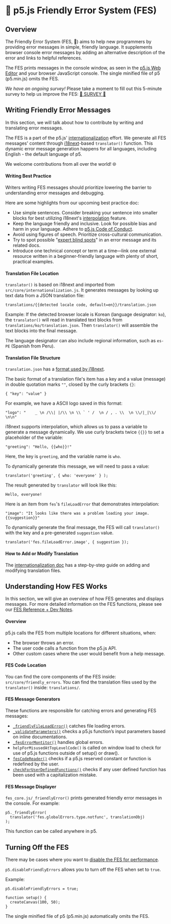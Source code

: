 # 🌸 p5.js Friendly Error System (FES)

## Overview

The Friendly Error System (FES, 🌸) aims to help new programmers by providing error messages in simple, friendly language. It supplements browser console error messages by adding an alternative description of the error and links to helpful references.

The FES prints messages in the console window, as seen in the [p5.js Web Editor](https://github.com/processing/p5.js-web-editor) and your browser JavaScript console. The single minified file of p5 (p5.min.js) omits the FES.

 *We have an ongoing survey!* Please take a moment to fill out this 5-minute survey to help us improve the FES: [🌸 SURVEY 🌸](https://forms.gle/4cCGE1ecfoiaMGzt7)


## Writing Friendly Error Messages

In this section, we will talk about how to contribute by writing and translating error messages.

The FES is a part of the p5.js' [internationalization](https://github.com/processing/p5.js/blob/main/contributor_docs/internationalization.md) effort. We generate all FES messages' content through [i18next](https://www.i18next.com/)-based `translator()` function. This dynamic error message generation happens for all languages, including English - the default language of p5.

We welcome contributions from all over the world! 🌐

#### Writing Best Practice

Writers writing FES messages should prioritize lowering the barrier to understanding error messages and debugging.

Here are some highlights from our upcoming best practice doc:

* Use simple sentences. Consider breaking your sentence into smaller blocks for best utilizing i18next's [interpolation](https://www.i18next.com/translation-function/interpolation) feature.
* Keep the language friendly and inclusive. Look for possible bias and harm in your language. Adhere to [p5.js Code of Conduct](https://github.com/processing/p5.js/blob/main/CODE_OF_CONDUCT.md#p5js-code-of-conduct).
* Avoid using figures of speech. Prioritize cross-cultural communication.
* Try to spot possible "[expert blind spots](https://tilt.colostate.edu/TipsAndGuides/Tip/181)" in an error message and its related docs.
* Introduce one technical concept or term at a time—link one external resource written in a beginner-friendly language with plenty of short, practical examples.

#### Translation File Location

`translator()` is based on i18next and imported from `src/core/internationalization.js`. It generates messages by looking up text data from a JSON translation file:
```
translations/{{detected locale code, default=en}}/translation.json
```

Example:
If the detected browser locale is Korean (language designator: `ko`), the `translator()` will read in translated text blocks from `translations/ko/translation.json`. Then `translator()` will assemble the text blocks into the final message.

The language designator can also include regional information, such as `es-PE` (Spanish from Peru).

#### Translation File Structure
`translation.json` has a [format used by i18next](https://www.i18next.com/misc/json-format).

The basic format of a translation file's item has a key and a value (message) in double quotation marks `""`, closed by the curly brackets `{}`:
```
{ "key": "value" }
```
For example, we have a ASCII logo saved in this format:
```
"logo": "    _ \n /\\| |/\\ \n \\ ` ' /  \n / , . \\  \n \\/|_|\\/ \n\n"
```
i18next supports interpolation, which allows us to pass a variable to generate a message dynamically. We use curly brackets twice `{{}}` to set a placeholder of the variable:
```
"greeting": "Hello, {{who}}!"
```
Here, the key is `greeting`, and the variable name is `who`.

To dynamically generate this message, we will need to pass a value:
```
translator('greeting', { who: 'everyone' } );
```
The result generated by `translator` will look like this:
```
Hello, everyone!
```

Here is an item from `fes`'s `fileLoadError` that demonstrates interpolation:
```
"image": "It looks like there was a problem loading your image. {{suggestion}}"
```
To dynamically generate the final message, the FES will call `translator()` with the key and a pre-generated `suggestion` value.
```
translator('fes.fileLoadError.image', { suggestion });
```

#### How to Add or Modify Translation

The [internationalization doc](https://github.com/processing/p5.js/blob/main/contributor_docs/internationalization.md) has a step-by-step guide on adding and modifying translation files.


## Understanding How FES Works
In this section, we will give an overview of how FES generates and displays messages. For more detailed information on the FES functions, please see our [FES Reference + Dev Notes](https://github.com/almchung/p5jsdocs/blob/main/fes_reference_dev_notes.md).

#### Overview
p5.js calls the FES from multiple locations for different situations, when:
* The browser throws an error.
* The user code calls a function from the p5.js API.
* Other custom cases where the user would benefit from a help message.

#### FES Code Location
You can find the core components of the FES inside:
`src/core/friendly_errors`.
You can find the translation files used by the `translator()` inside:
`translations/`.

#### FES Message Generators
These functions are responsible for catching errors and generating FES messages:
* [`_friendlyFileLoadError()`](https://github.com/almchung/p5jsdocs/blob/main/fes_reference_dev_notes.md#corefriendly_errorsfile_errorsfriendlyfileloaderror) catches file loading errors.
* [`_validateParameters()`](https://github.com/almchung/p5jsdocs/blob/main/fes_reference_dev_notes.md#corefriendly_errorsvalidate_paramsvalidateparameters) checks a p5.js function’s input parameters based on inline documentations.
* [`_fesErrorMontitor()`](https://github.com/almchung/p5jsdocs/blob/main/fes_reference_dev_notes.md#corefriendly_errorsfes_corefeserrormonitor) handles global errors.
* `helpForMisusedAtTopLevelCode()` is called on window load to check for use of p5.js functions outside of setup() or draw().
* [`fesCodeReader()`](https://github.com/almchung/p5jsdocs/blob/main/fes_reference_dev_notes.md#corefriendly_errorsfes_coresketch_readerfescodereader) checks if a p5.js reserved constant or function is redefined by the user.
* [`checkForUserDefinedFunctions()`](https://github.com/almchung/p5jsdocs/blob/main/fes_reference_dev_notes.md#corefriendly_errorsfes_corecheckforuserdefinedfunctions) checks if any user defined function has been used with a capitalization mistake.

#### FES Message Displayer
`fes_core.js/_friendlyError()` prints generated friendly error messages in the console. For example:

```
p5._friendlyError(
  translator('fes.globalErrors.type.notfunc', translationObj)
);
```
This function can be called anywhere in p5.

## Turning Off the FES
There may be cases where you want to [disable the FES for performance](https://github.com/processing/p5.js/wiki/Optimizing-p5.js-Code-for-Performance#disable-the-friendly-error-system-fes).

`p5.disableFriendlyErrors` allows you to turn off the FES when set to `true`.

Example:
```
p5.disableFriendlyErrors = true;

function setup() {
  createCanvas(100, 50);
}
```

The single minified file of p5 (p5.min.js) automatically omits the FES.
